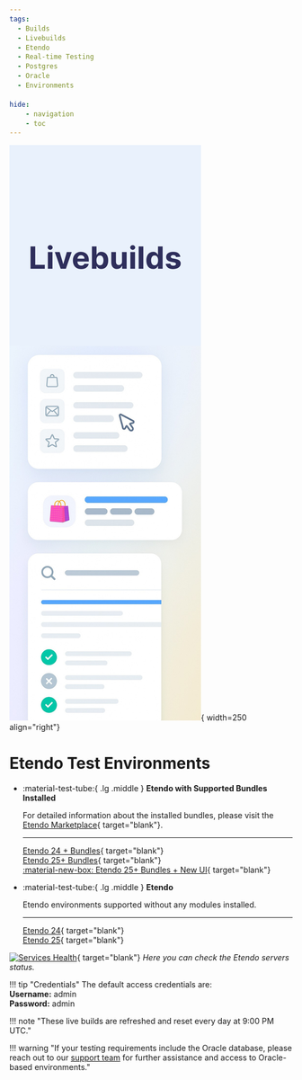 ```yaml
---
tags:
  - Builds
  - Livebuilds
  - Etendo
  - Real-time Testing
  - Postgres
  - Oracle
  - Environments

hide:
    - navigation
    - toc
---
```


![alt text](../assets/live-builds/overview/livebuilds.png){ width=250 align="right"}

# Etendo Test Environments 

<div class="grid cards" markdown>

-   :material-test-tube:{ .lg .middle } **Etendo with Supported Bundles Installed**

    For detailed information about the installed bundles, please visit the [Etendo Marketplace](https://marketplace.etendo.cloud/#/modules?page=1&partner=434C406CDC664DD38BF4CDABBD72BAE2){ target="blank"}.

    ---

    [Etendo 24 + Bundles](https://demo24.bundles.etendo.cloud/etendo/security/Login){ target="blank"}<br>
    [Etendo 25+ Bundles](https://demo25.etendo.cloud/etendo/security/Login){ target="blank"}<br>
    [:material-new-box: Etendo 25+ Bundles + New UI](https://demo-backup-ui.lab.etendo.cloud/){ target="blank"}

-   :material-test-tube:{ .lg .middle } **Etendo**
    
    Etendo environments supported without any modules installed.

    ---

    [Etendo 24](https://demo24.etendo.cloud/etendo/security/Login){ target="blank"} <br>
    [Etendo 25](https://demo25.etendo.cloud/etendo/security/Login){ target="blank"} 

</div>

[![Services Health](https://etendo-environments-status.montastic.io/badge)](https://etendo-environments-status.montastic.io){ target="blank"} _Here you can check the Etendo servers status._

!!! tip "Credentials"
    The default access credentials are: <br> 
        **Username:** admin <br>
        **Password:** admin <br>

!!! note "These live builds are refreshed and reset every day at 9:00 PM UTC."
    

!!! warning "If your testing requirements include the Oracle database, please reach out to our [support team](../help-and-support/support-service.md) for further assistance and access to Oracle-based environments."

